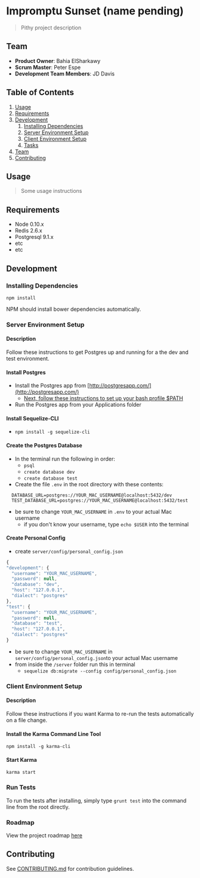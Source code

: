 # Impromptu Sunset (name pending)

> Pithy project description

## Team

  - __Product Owner__: Bahia ElSharkawy
  - __Scrum Master__: Peter Espe
  - __Development Team Members__: JD Davis

## Table of Contents

1. [Usage](#Usage)
1. [Requirements](#requirements)
1. [Development](#development)
    1. [Installing Dependencies](#installing-dependencies)
    1. [Server Environment Setup](#server-environment-setup)
    1. [Client Environment Setup](#client-environment-setup)
    1. [Tasks](#tasks)
1. [Team](#team)
1. [Contributing](#contributing)

## Usage

> Some usage instructions

## Requirements

- Node 0.10.x
- Redis 2.6.x
- Postgresql 9.1.x
- etc
- etc

## Development

### Installing Dependencies

```
npm install
```

NPM should install bower dependencies automatically.


### Server Environment Setup

#### Description
Follow these instructions to get Postgres up and running for a the dev and test environment.

#### Install Postgres
- Install the Postgres app from [http://postgresapp.com/](http://postgresapp.com/)
  - [Next, follow these instructions to set up your bash profile $PATH](http://postgresapp.com/documentation/cli-tools.html)
- Run the Postgres app from your Applications folder

#### Install Sequelize-CLI
- ```npm install -g sequelize-cli```

#### Create the Postgres Database
- In the terminal run the following in order:
  - ```psql```
  - ```create database dev```
  - ```create database test```
- Create the file ```.env``` in the root directory with these contents:
```
  DATABASE_URL=postgres://YOUR_MAC_USERNAME@localhost:5432/dev
  TEST_DATABASE_URL=postgres://YOUR_MAC_USERNAME@localhost:5432/test
```
- be sure to change ```YOUR_MAC_USERNAME``` in ```.env``` to your actual Mac username
  - if you don't know your username, type ```echo $USER``` into the terminal

#### Create Personal Config   
- create ``` server/config/personal_config.json ```
``` js
{
"development": {
  "username": "YOUR_MAC_USERNAME",
  "password": null,
  "database": "dev",
  "host": "127.0.0.1",
  "dialect": "postgres"
},
"test": {
  "username": "YOUR_MAC_USERNAME",
  "password": null,
  "database": "test",
  "host": "127.0.0.1",
  "dialect": "postgres"
}

```
  - be sure to change ```YOUR_MAC_USERNAME``` in ```server/config/personal_config.json```to your actual Mac username
  - from inside the ```/server``` folder run this in terminal
    - ```sequelize db:migrate --config config/personal_config.json```

### Client Environment Setup

#### Description
Follow these instructions if you want Karma to re-run the tests automatically on a file change.

#### Install the Karma Command Line Tool

```npm install -g karma-cli```

#### Start Karma

```karma start```

### Run Tests

To run the tests after installing, simply type ```grunt test``` into the command line from the root directly.



### Roadmap

View the project roadmap [here](LINK_TO_PROJECT_ISSUES)


## Contributing

See [CONTRIBUTING.md](CONTRIBUTING.md) for contribution guidelines.
